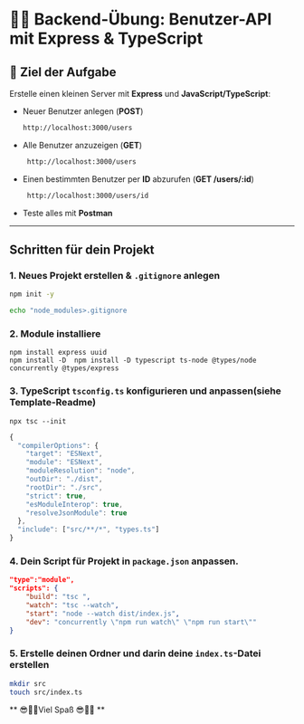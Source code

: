 # 🧑‍💻 Backend-Übung: Benutzer-API mit Express & TypeScript

## 📝 Ziel der Aufgabe

Erstelle einen kleinen Server mit **Express** und **JavaScript/TypeScript**:
- Neuer Benutzer  anlegen (**POST**)
   ```bash
   http://localhost:3000/users
   ```
- Alle Benutzer anzuzeigen (**GET**)
  ```bash
   http://localhost:3000/users
   ```

- Einen bestimmten Benutzer per **ID** abzurufen (**GET /users/:id**)
  ```bash
   http://localhost:3000/users/id
   ```

- Teste alles mit **Postman**

---

## Schritten für dein Projekt

### 1. Neues Projekt erstellen & `.gitignore` anlegen
  ```bash
npm init -y

 ```
```bash
echo "node_modules>.gitignore
```
### 2. Module installiere
```
npm install express uuid
npm install -D  npm install -D typescript ts-node @types/node  concurrently @types/express 

```
### 3. TypeScript `tsconfig.ts` konfigurieren und anpassen(siehe Template-Readme)
```
npx tsc --init
```
```ts
{
  "compilerOptions": {
    "target": "ESNext",
    "module": "ESNext",
    "moduleResolution": "node",
    "outDir": "./dist",
    "rootDir": "./src",
    "strict": true,
    "esModuleInterop": true,
    "resolveJsonModule": true
  },
  "include": ["src/**/*", "types.ts"]
}
```
### 4.  Dein Script für Projekt in `package.json` anpassen.
```json
"type":"module",
"scripts": {
    "build": "tsc ",
    "watch": "tsc --watch",
    "start": "node --watch dist/index.js",
    "dev": "concurrently \"npm run watch\" \"npm run start\""
}
```

### 5. Erstelle deinen Ordner und darin deine `index.ts`-Datei erstellen
```bash
mkdir src
touch src/index.ts
```

** 😎👷‍♀️Viel Spaß 😎👷‍♀️ **
